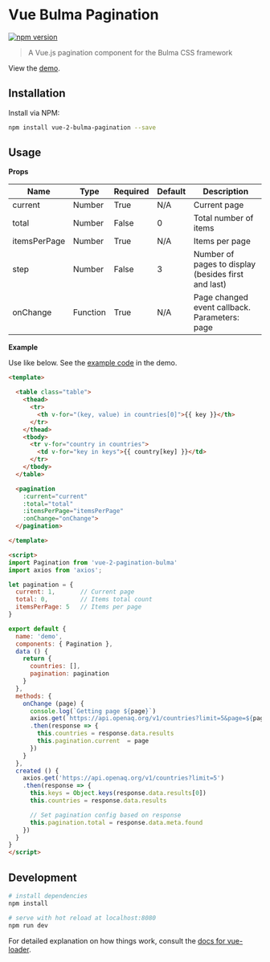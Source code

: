 # Vue Bulma Pagination

[![npm version](https://badge.fury.io/js/vue-2-bulma-pagination.svg)](https://badge.fury.io/js/vue-2-bulma-pagination)

> A Vue.js pagination component for the Bulma CSS framework

View the [demo](https://roseware.github.io/vue-bulma-pagination/).

## Installation

Install via NPM:

``` bash
npm install vue-2-bulma-pagination --save
```

## Usage

**Props**

|Name|Type|Required|Default|Description|
|----|----|--------|-------|-----------|
|current|Number|True|N/A|Current page|
|total|Number|False|0|Total number of items|
|itemsPerPage|Number|True|N/A|Items per page|
|step|Number|False|3|Number of pages to display (besides first and last)|
|onChange|Function|True|N/A|Page changed event callback. Parameters: page|

**Example**

Use like below. See the [example code](https://github.com/roseware/vue-bulma-pagination/blob/master/src/Demo.vue) in the demo.

``` html
<template>

  <table class="table">
    <thead>
      <tr>
        <th v-for="(key, value) in countries[0]">{{ key }}</th>
      </tr>
    </thead>
    <tbody>
      <tr v-for="country in countries">
        <td v-for="key in keys">{{ country[key] }}</td>
      </tr>
    </tbody>
  </table>

  <pagination
    :current="current"
    :total="total"
    :itemsPerPage="itemsPerPage"
    :onChange="onChange">
  </pagination>

</template>

<script>
import Pagination from 'vue-2-pagination-bulma'
import axios from 'axios';

let pagination = {
  current: 1,       // Current page
  total: 0,         // Items total count
  itemsPerPage: 5   // Items per page
}

export default {
  name: 'demo',
  components: { Pagination },
  data () {
    return {
      countries: [],
      pagination: pagination
    }
  },
  methods: {
    onChange (page) {
      console.log(`Getting page ${page}`)
      axios.get(`https://api.openaq.org/v1/countries?limit=5&page=${page}`)
      .then(response => {
        this.countries = response.data.results
        this.pagination.current  = page
      })
    }
  },
  created () {
    axios.get('https://api.openaq.org/v1/countries?limit=5')
    .then(response => {
      this.keys = Object.keys(response.data.results[0])
      this.countries = response.data.results

      // Set pagination config based on response
      this.pagination.total = response.data.meta.found
    })
  }
}
</script>
```

## Development

``` bash
# install dependencies
npm install

# serve with hot reload at localhost:8080
npm run dev
```

For detailed explanation on how things work, consult the [docs for vue-loader](http://vuejs.github.io/vue-loader).
